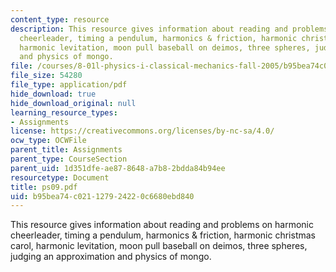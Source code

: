 ```yaml
---
content_type: resource
description: This resource gives information about reading and problems on harmonic
  cheerleader, timing a pendulum, harmonics & friction, harmonic christmas carol,
  harmonic levitation, moon pull baseball on deimos, three spheres, judging an approximation
  and physics of mongo.
file: /courses/8-01l-physics-i-classical-mechanics-fall-2005/b95bea74c021127924220c6680ebd840_ps09.pdf
file_size: 54280
file_type: application/pdf
hide_download: true
hide_download_original: null
learning_resource_types:
- Assignments
license: https://creativecommons.org/licenses/by-nc-sa/4.0/
ocw_type: OCWFile
parent_title: Assignments
parent_type: CourseSection
parent_uid: 1d351dfe-ae87-8648-a7b8-2bdda84b94ee
resourcetype: Document
title: ps09.pdf
uid: b95bea74-c021-1279-2422-0c6680ebd840
---
```

This resource gives information about reading and problems on harmonic cheerleader, timing a pendulum, harmonics & friction, harmonic christmas carol, harmonic levitation, moon pull baseball on deimos, three spheres, judging an approximation and physics of mongo.
